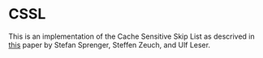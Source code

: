 # CSSL

This is an implementation of the Cache Sensitive Skip List as descrived in [this](https://www.researchgate.net/profile/Stefan-Sprenger/publication/307590357_Cache-Sensitive_Skip_List_Efficient_Range_Queries_on_modern_CPUs/links/57d13cf908ae0c0081e00b83/Cache-Sensitive-Skip-List-Efficient-Range-Queries-on-modern-CPUs.pdf) paper by Stefan Sprenger, Steffen Zeuch, and Ulf Leser. 
